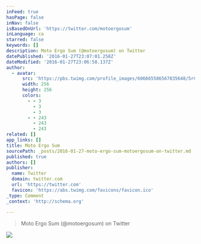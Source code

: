 ```yaml
---
inFeed: true
hasPage: false
inNav: false
isBasedOnUrl: 'https://twitter.com/motoergosum'
inLanguage: ca
starred: false
keywords: []
description: Moto Ergo Sum (@motoergosum) on Twitter
datePublished: '2016-01-27T23:07:01.258Z'
dateModified: '2016-01-27T23:06:58.137Z'
author:
  - avatar:
      src: 'https://pbs.twimg.com/profile_images/606665586567835648/5rCUIPsS_400x400.jpg'
      width: 256
      height: 256
      colors:
        - - 3
          - 3
          - 3
        - - 243
          - 243
          - 243
related: []
app_links: []
title: Moto Ergo Sum
sourcePath: _posts/2016-01-27-moto-ergo-sum-motoergosum-on-twitter.md
published: true
authors: []
publisher:
  name: Twitter
  domain: twitter.com
  url: 'https://twitter.com'
  favicon: 'https://abs.twimg.com/favicons/favicon.ico'
_type: Comment
_context: 'http://schema.org'

---
```

> Moto Ergo Sum (@motoergosum) on Twitter

![](https://the-grid-user-content.s3-us-west-2.amazonaws.com/ce70885c-cf49-418a-941a-9cc8416f61f4.jpg)